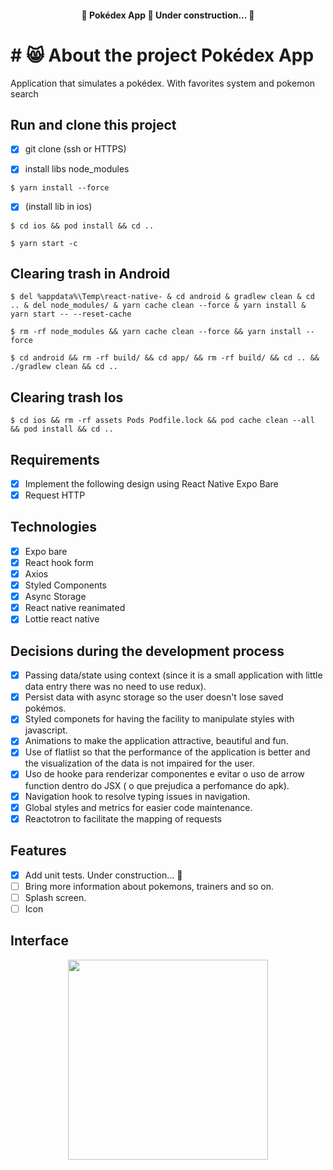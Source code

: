 <h4 align="center"> 
	🚧  Pokédex App  🚀 Under construction...  🚧
</h4>

# # 😸 About the project Pokédex App

Application that simulates a pokédex.
With favorites system and pokemon search

## Run and clone this project

- [x] git clone (ssh or HTTPS)

- [x] install libs node_modules

```
$ yarn install --force
```

- [x] (install lib in ios)

```
$ cd ios && pod install && cd ..
```

```
$ yarn start -c
```

## Clearing trash in Android

```
$ del %appdata%\Temp\react-native- & cd android & gradlew clean & cd .. & del node_modules/ & yarn cache clean --force & yarn install & yarn start -- --reset-cache
```

```
$ rm -rf node_modules && yarn cache clean --force && yarn install --force
```

```
$ cd android && rm -rf build/ && cd app/ && rm -rf build/ && cd .. && ./gradlew clean && cd ..
```

## Clearing trash Ios

```
$ cd ios && rm -rf assets Pods Podfile.lock && pod cache clean --all && pod install && cd ..
```

## Requirements

- [x] Implement the following design using React Native Expo Bare
- [x] Request HTTP

## Technologies

- [x] Expo bare
- [x] React hook form
- [x] Axios
- [x] Styled Components
- [x] Async Storage
- [x] React native reanimated
- [x] Lottie react native

## Decisions during the development process

- [x] Passing data/state using context (since it is a small application with little data entry there was no need to use redux).
- [x] Persist data with async storage so the user doesn't lose saved pokémos.
- [x] Styled componets for having the facility to manipulate styles with javascript.
- [x] Animations to make the application attractive, beautiful and fun.
- [x] Use of flatlist so that the performance of the application is better and the visualization of the data is not impaired for the user.
- [x] Uso de hooke para renderizar componentes e evitar o uso de arrow function dentro do JSX ( o que prejudica a perfomance do apk).
- [x] Navigation hook to resolve typing issues in navigation.
- [x] Global styles and metrics for easier code maintenance.
- [x] Reactotron to facilitate the mapping of requests

## Features

- [x] Add unit tests. Under construction... 🚧
- [ ] Bring more information about pokemons, trainers and so on.
- [ ] Splash screen.
- [ ] Icon

## Interface

<p align="center">
<img src="/.github/assets/app.gif" width="320"/>
</p>
